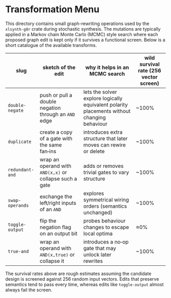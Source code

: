 # Transformation Menu

This directory contains small graph-rewriting operations used by the `xlsynth-g8r` crate during stochastic synthesis.
The mutations are typically applied in a Markov chain Monte Carlo (MCMC) style search where each proposed graph edit is kept only if it survives a functional screen.
Below is a short catalogue of the available transforms.

| slug | sketch of the edit | why it helps in an MCMC search | wild survival rate (256 vector screen) |
|------|-------------------|--------------------------------|----------------------------------------|
| `double-negate` | push or pull a double negation through an `AND` edge | lets the solver explore logically equivalent polarity placements without changing behaviour | ~100% |
| `duplicate` | create a copy of a gate with the same fan‑ins | introduces extra structure that later moves can rewire or delete | ~100% |
| `redundant-and` | wrap an operand with `AND(x,x)` or collapse such a gate | adds or removes trivial gates to vary structure | ~100% |
| `swap-operands` | exchange the left/right inputs of an `AND` | explores symmetrical wiring orders (semantics unchanged) | ~100% |
| `toggle-output` | flip the negation flag on an output bit | probes behaviour changes to escape local optima | ≈0% |
| `true-and` | wrap an operand with `AND(x,true)` or collapse it | introduces a no‑op gate that may unlock later rewrites | ~100% |

The survival rates above are rough estimates assuming the candidate design is screened against 256 random input vectors. Edits that preserve semantics tend to pass every time, whereas edits like `toggle-output` almost always fail the screen.
